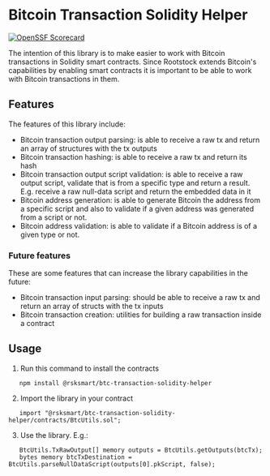 # Bitcoin Transaction Solidity Helper
[![OpenSSF Scorecard](https://api.scorecard.dev/projects/github.com/rsksmart/btc-transaction-solidity-helper/badge)](https://scorecard.dev/viewer/?uri=github.com/rsksmart/btc-transaction-solidity-helper)

The intention of this library is to make easier to work with Bitcoin transactions in Solidity smart contracts. Since Rootstock extends Bitcoin's capabilities by enabling smart contracts it is important to be able to work with Bitcoin transactions in them.


## Features

The features of this library include:
* Bitcoin transaction output parsing: is able to receive a raw tx and return an array of structures with the tx outputs
* Bitcoin transaction hashing: is able to receive a raw tx and return its hash
* Bitcoin transaction output script validation: is able to receive a raw output script, validate that is from a specific type and return a result. E.g. receive a raw null-data script and return the embedded data in it
* Bitcoin address generation: is able to generate Bitcoin the address from a specific script and also to validate if a given address was generated from a script or not.
* Bitcoin address validation: is able to validate if a Bitcoin address is of a given type or not.

### Future features
These are some features that can increase the library capabilities in the future:
* Bitcoin transaction input parsing: should be able to receive a raw tx and return an array of structs with the tx inputs
* Bitcoin transaction creation: utilities for building a raw transaction inside a contract

## Usage
1. Run this command to install the contracts
 ```console
    npm install @rsksmart/btc-transaction-solidity-helper
 ```
2. Import the library in your contract
 ```solidity
    import "@rsksmart/btc-transaction-solidity-helper/contracts/BtcUtils.sol";
 ```
3. Use the library. E.g.:
 ```solidity
    BtcUtils.TxRawOutput[] memory outputs = BtcUtils.getOutputs(btcTx);
    bytes memory btcTxDestination = BtcUtils.parseNullDataScript(outputs[0].pkScript, false);
 ```
